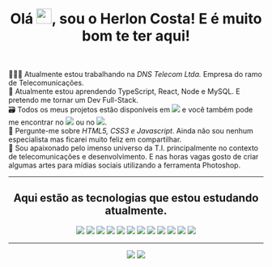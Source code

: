<h1 align="center">Olá <img src="https://raw.githubusercontent.com/kaueMarques/kaueMarques/master/hi.gif" width="30px">, sou o Herlon Costa! E é muito bom te ter aqui!</h1>

<br>

👷🏻‍♂️ Atualmente estou trabalhando na *DNS Telecom Ltda.* Empresa do ramo de Telecomunicações.<br>
🚀 Atualmente estou aprendendo TypeScript, React, Node e MySQL. E pretendo me tornar um Dev Full-Stack.<br>
🗃️ Todos os meus projetos estão disponíveis em [<img src="https://img.shields.io/badge/-Herlon Costa-05122A?style=flat&logo=github">](https://github.com/herloncosta) e você também pode me encontrar no [<img src="https://img.shields.io/badge/-Linkedin-05122A?style=flat&logo=linkedin">](https://www.linkedin.com/in/herloncosta) ou no [<img src="https://img.shields.io/badge/-Instagram-05122A?style=flat&logo=instagram">](https://instagram.com/herloncosta_/).<br>
💬 Pergunte-me sobre *HTML5, CSS3 e Javascript*. Ainda não sou nenhum especialista mas ficarei muito feliz em compartilhar.<br>
💖 Sou apaixonado pelo imenso universo da T.I. principalmente no contexto de telecomunicações e desenvolvimento. E nas horas vagas gosto de criar algumas artes para mídias sociais utilizando a ferramenta Photoshop.

<hr>
  
<div align="center">
  
  ## Aqui estão as tecnologias que estou estudando atualmente.
  
  <img src="https://img.shields.io/badge/-HTML5-05122A?style=flat&logo=html5">
  <img src="https://img.shields.io/badge/-CSS3-05122A?style=flat&logo=css3">
  <img src="https://img.shields.io/badge/-SASS-05122A?style=flat&logo=sass">
  <img src="https://img.shields.io/badge/-JavaScript-05122A?style=flat&logo=javascript">
  <img src="https://img.shields.io/badge/-TypeScript-05122A?style=flat&logo=typescript">
  <img src="https://img.shields.io/badge/-Bootstrap-05122A?style=flat&logo=bootstrap">
  <img src="https://img.shields.io/badge/-React-05122A?style=flat&logo=React">
  <img src="https://img.shields.io/badge/-NodeJS-05122A?style=flat&logo=Node.js">
  <img src="https://img.shields.io/badge/-Express-05122A?style=flat&logo=express">
  <img src="https://img.shields.io/badge/-PS-05122A?style=flat&logo=adobephotoshop">
  <img src="https://img.shields.io/badge/-Git-05122A?style=flat&logo=git">
  <img src="https://img.shields.io/badge/-Linux-05122A?style=flat&logo=linux">
</div>
  
<hr>

<div align="center">    
  <a href="https://api.whatsapp.com/send?phone=5571983012996" target="_blank"><img src="https://img.shields.io/badge/WhatsApp-25D366?style=for-the-badge&logo=whatsapp&logoColor=white" target="_blank"></a> 
  <a href="https://www.linkedin.com/in/herloncosta/" target="_blank"><img src="https://img.shields.io/badge/LinkedIn-0077B5?style=for-the-badge&logo=linkedin&logoColor=white" target="_blank"></a>  
</div>
